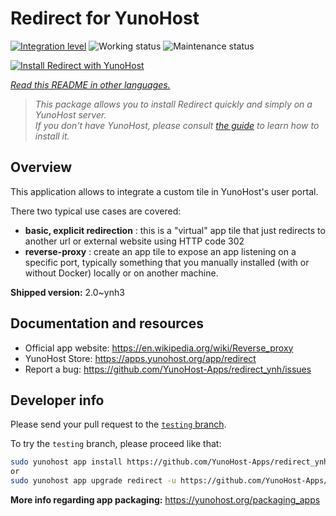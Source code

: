 <!--
N.B.: This README was automatically generated by <https://github.com/YunoHost/apps/tree/master/tools/readme_generator>
It shall NOT be edited by hand.
-->

# Redirect for YunoHost

[![Integration level](https://dash.yunohost.org/integration/redirect.svg)](https://ci-apps.yunohost.org/ci/apps/redirect/) ![Working status](https://ci-apps.yunohost.org/ci/badges/redirect.status.svg) ![Maintenance status](https://ci-apps.yunohost.org/ci/badges/redirect.maintain.svg)

[![Install Redirect with YunoHost](https://install-app.yunohost.org/install-with-yunohost.svg)](https://install-app.yunohost.org/?app=redirect)

*[Read this README in other languages.](./ALL_README.md)*

> *This package allows you to install Redirect quickly and simply on a YunoHost server.*  
> *If you don't have YunoHost, please consult [the guide](https://yunohost.org/install) to learn how to install it.*

## Overview

This application allows to integrate a custom tile in YunoHost's user portal.

There two typical use cases are covered:
- **basic, explicit redirection** : this is a "virtual" app tile that just redirects to another url or external website using HTTP code 302
- **reverse-proxy** : create an app tile to expose an app listening on a specific port, typically something that you manually installed (with or without Docker) locally or on another machine.


**Shipped version:** 2.0~ynh3
## Documentation and resources

- Official app website: <https://en.wikipedia.org/wiki/Reverse_proxy>
- YunoHost Store: <https://apps.yunohost.org/app/redirect>
- Report a bug: <https://github.com/YunoHost-Apps/redirect_ynh/issues>

## Developer info

Please send your pull request to the [`testing` branch](https://github.com/YunoHost-Apps/redirect_ynh/tree/testing).

To try the `testing` branch, please proceed like that:

```bash
sudo yunohost app install https://github.com/YunoHost-Apps/redirect_ynh/tree/testing --debug
or
sudo yunohost app upgrade redirect -u https://github.com/YunoHost-Apps/redirect_ynh/tree/testing --debug
```

**More info regarding app packaging:** <https://yunohost.org/packaging_apps>
